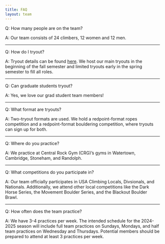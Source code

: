 ```yaml
---
title: FAQ
layout: team
---
```

Q: How many people are on the team?

A: Our team consists of 24 climbers, 12 women and 12 men.

---

Q: How do I tryout?

A: Tryout details can be found [here](https://northeasternclimbing.github.io/team/tryouts/). 
We host our main tryouts in the beginning of the fall semester and limited 
tryouts early in the spring semester to fill all roles.

---

Q: Can graduate students tryout?

A: Yes, we love our grad student team members!

---

Q: What format are tryouts?

A: Two-tryout formats are used. We hold a redpoint-format ropes competition 
and a redpoint-format bouldering competition, where tryouts can sign up for
both.

---

Q: Where do you practice?

A: We practice at Central Rock Gym (CRG)’s gyms in Watertown, Cambridge, 
Stoneham, and Randolph.

---

Q: What competitions do you participate in?

A: Our team officially participates in USA Climbing Locals, Divsionals,
and Nationals. Additionally, we attend other local competitions like
the Dark Horse Series, the Movement Boulder Series, and the Blackout 
Boulder Brawl.

---

Q: How often does the team practice?

A: We have 3-4 practices per week. The intended schedule for the 2024-2025 
season will include full team practices on Sundays, Mondays, and half team 
practices on Wednesday and Thursdays. Potential members should be prepared 
to attend at least 3 practices per week.
